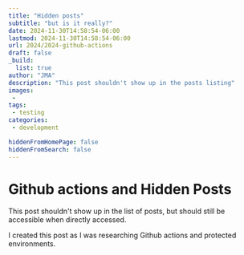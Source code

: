```yaml
---
title: "Hidden posts"
subtitle: "but is it really?"
date: 2024-11-30T14:58:54-06:00
lastmod: 2024-11-30T14:58:54-06:00
url: 2024/2024-github-actions
draft: false
_build:
  list: true
author: "JMA"
description: "This post shouldn't show up in the posts listing"
images:
 -
tags:
 - testing
categories:
 - development

hiddenFromHomePage: false
hiddenFromSearch: false
---
```


# Github actions and Hidden Posts

This post shouldn't show up in the list of posts, but should still be accessible when directly accessed.

<!--more-->

I created this post as I was researching Github actions and protected environments.
